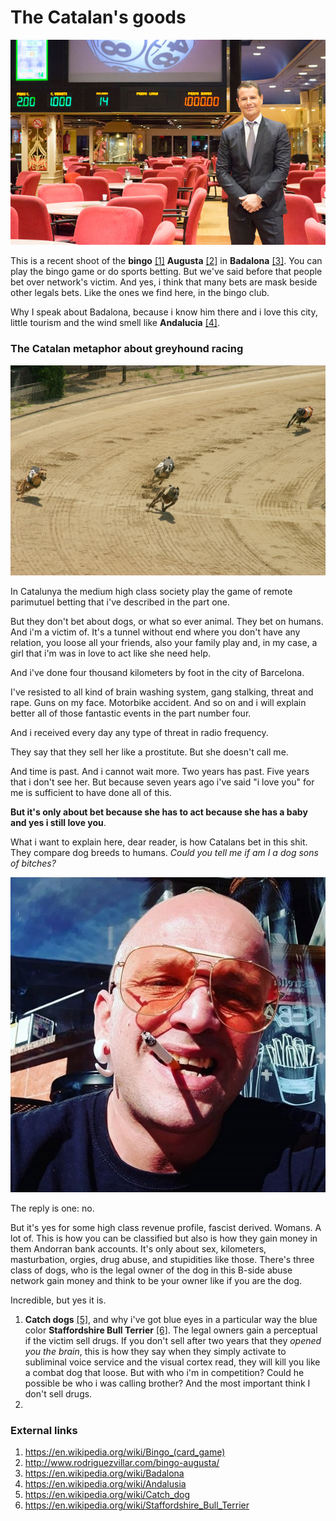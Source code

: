 # The Catalan's goods	

![Bingo augusta Badalona](../Images/1527747317_noticia-1.jpg)

This is a recent shoot of the **bingo** [[1]](https://en.wikipedia.org/wiki/Bingo_(card_game)) **Augusta** [[2]](http://www.rodriguezvillar.com/bingo-augusta/) in **Badalona** [[3]](https://en.wikipedia.org/wiki/Badalona). You can play the bingo game or do sports betting. But we've said before that people bet over network's victim. And yes, i think that many bets are mask beside other legals bets. Like the ones we find here, in the bingo club.

Why I speak about Badalona, because i know him there and i love this city, little tourism and the wind smell like **Andalucia** [[4]](https://en.wikipedia.org/wiki/Andalusia). 

### The Catalan metaphor about greyhound racing

![Greyhound turn](../Images/Greyhound_racing_turn.jpg)

In Catalunya the medium high class society play the game of remote parimutuel betting that i've described in the part one. 

But they don't bet about dogs, or what so ever animal. They bet on humans. And i'm a victim of. It's a tunnel without end where you don't have any relation, you loose all your friends, also your family play and, in my case, a girl that i'm was in love to act like she need help.

And i've done four thousand kilometers by foot in the city of Barcelona.

I've resisted to all kind of brain washing system, gang stalking, threat and rape. Guns on my face. Motorbike accident. And so on and i will explain better all of those fantastic events in the part number four. 

And i received every day any type of threat in radio frequency.

They say that they sell her like a prostitute. But she doesn't call me. 

And time is past. And i cannot wait more. Two years has past. Five years that i don't see her. But because seven years ago i've said "i love you" for me is sufficient to have done all of this.

**But it's only about bet because she has to act because she has a baby and yes i still love you**.

What i want to explain here, dear reader, is how Catalans bet in this shit. They compare dog breeds to humans. *Could you tell me if am I a dog sons of bitches?*

![Am I a dog?](../Images/asdawww.jpg)

The reply is one: no.

But it's yes for some high class revenue profile, fascist derived. Womans. A lot of. This is how you can be classified but also is how they gain money in them Andorran bank accounts. It's only about sex, kilometers, masturbation, orgies, drug abuse, and stupidities like those. There's three class of dogs, who is the legal owner of the dog in this B-side abuse network gain money and think to be your owner like if you are the dog. 

Incredible, but yes it is.

1. **Catch dogs** [[5]](https://en.wikipedia.org/wiki/Catch_dog), and why i've got blue eyes in a particular way the blue color **Staffordshire Bull Terrier** [[6]](https://en.wikipedia.org/wiki/Staffordshire_Bull_Terrier). The legal owners gain a perceptual if the victim sell drugs. If you don't sell after two years that they *opened you the brain*, this is how they say when they simply activate to subliminal voice service and the visual cortex read, they will kill you like a combat dog that loose. But with who i'm in competition? Could he possible be who i was calling brother? And the most important think I don't sell drugs.
2. 

### External links

1. https://en.wikipedia.org/wiki/Bingo_(card_game)
2. http://www.rodriguezvillar.com/bingo-augusta/
3. https://en.wikipedia.org/wiki/Badalona
4. https://en.wikipedia.org/wiki/Andalusia
5. https://en.wikipedia.org/wiki/Catch_dog
6. https://en.wikipedia.org/wiki/Staffordshire_Bull_Terrier